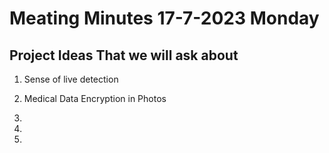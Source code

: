 # Meating Minutes 17-7-2023 Monday

## Project Ideas That we will ask about

1. Sense of live detection 

2. Medical Data Encryption in Photos

3.  


4. 


5. 


